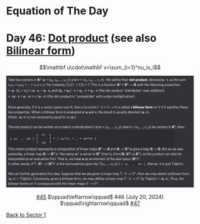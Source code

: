 # Equation of The Day

# Day 46: [Dot product](https://en.wikipedia.org/wiki/Dot_product) (see also [Bilinear form](https://en.wikipedia.org/wiki/Bilinear_form))

$$\mathbf u\cdot\mathbf v=\sum_{i=1}^nu_iv_i$$

<picture><img alt="Day 46" src="0046.png"></picture>

<center><a href="0045.html">#45</a> $\qquad\leftarrow\qquad$ #46 (July 20, 2024) $\qquad\rightarrow\qquad$ <a href="0047.html">#47</a></center>

[Back to Sector 1](../0-63.md)

<script src="https://utteranc.es/client.js" repo="12AbBa/eotd" issue-term="pathname" theme="github-light" crossorigin="anonymous" async> </script>